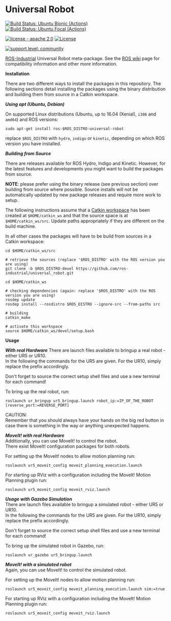 # Universal Robot

[![Build Status: Ubuntu Bionic (Actions)](https://github.com/ros-industrial/universal_robot/workflows/CI%20-%20Ubuntu%20Bionic/badge.svg?branch=melodic-devel)](https://github.com/ros-industrial/universal_robot/actions?query=workflow%3A%22CI+-+Ubuntu+Bionic%22)
[![Build Status: Ubuntu Focal (Actions)](https://github.com/ros-industrial/universal_robot/workflows/CI%20-%20Ubuntu%20Focal/badge.svg?branch=melodic-devel)](https://github.com/ros-industrial/universal_robot/actions?query=workflow%3A%22CI+-+Ubuntu+Focal%22)

[![license - apache 2.0](https://img.shields.io/:license-Apache%202.0-yellowgreen.svg)](https://opensource.org/licenses/Apache-2.0)
[![License](https://img.shields.io/badge/License-BSD%203--Clause-blue.svg)](https://opensource.org/licenses/BSD-3-Clause)

[![support level: community](https://img.shields.io/badge/support%20level-community-lightgray.png)](http://rosindustrial.org/news/2016/10/7/better-supporting-a-growing-ros-industrial-software-platform)

[ROS-Industrial](http://wiki.ros.org/Industrial) Universal Robot meta-package. See the [ROS wiki](http://wiki.ros.org/universal_robot) page for compatibility information and other more information.


__Installation__

There are two different ways to install the packages in this repository. The following sections detail installing the packages using the binary distribution and building them from source in a Catkin workspace.


___Using apt (Ubuntu, Debian)___

On supported Linux distributions (Ubuntu, up to 16.04 (Xenial), `i386` and `amd64`) and ROS versions:

```
sudo apt-get install ros-$ROS_DISTRO-universal-robot
```

replace `$ROS_DISTRO` with `hydro`, `indigo` or `kinetic`, depending on which ROS version you have installed.


___Building from Source___

There are releases available for ROS Hydro, Indigo and Kinetic. However, for the latest features and developments you might want to build the packages from source.

**NOTE**: please prefer using the binary release (see previous section) over building from source where possible. Source installs will not be automatically updated by new package releases and require more work to setup.

The following instructions assume that a [Catkin workspace](http://wiki.ros.org/catkin/Tutorials/create_a_workspace) has been created at `$HOME/catkin_ws` and that the source space is at `$HOME/catkin_ws/src`. Update paths appropriately if they are different on the build machine.

In all other cases the packages will have to be build from sources in a Catkin workspace: 

```
cd $HOME/catkin_ws/src

# retrieve the sources (replace '$ROS_DISTRO' with the ROS version you are using)
git clone -b $ROS_DISTRO-devel https://github.com/ros-industrial/universal_robot.git

cd $HOME/catkin_ws

# checking dependencies (again: replace '$ROS_DISTRO' with the ROS version you are using)
rosdep update
rosdep install --rosdistro $ROS_DISTRO --ignore-src --from-paths src

# building
catkin_make

# activate this workspace
source $HOME/catkin_ws/devel/setup.bash
```


__Usage__

___With real Hardware___
There are launch files available to bringup a real robot - either UR5 or UR10.  
In the following the commands for the UR5 are given. For the UR10, simply replace the prefix accordingly.

Don't forget to source the correct setup shell files and use a new terminal for each command!   

To bring up the real robot, run:

```roslaunch ur_bringup ur5_bringup.launch robot_ip:=IP_OF_THE_ROBOT [reverse_port:=REVERSE_PORT]```


CAUTION:  
Remember that you should always have your hands on the big red button in case there is something in the way or anything unexpected happens.


___MoveIt! with real Hardware___  
Additionally, you can use MoveIt! to control the robot.  
There exist MoveIt! configuration packages for both robots.  

For setting up the MoveIt! nodes to allow motion planning run:

```roslaunch ur5_moveit_config moveit_planning_execution.launch```

For starting up RViz with a configuration including the MoveIt! Motion Planning plugin run:

```roslaunch ur5_moveit_config moveit_rviz.launch```

___Usage with Gazebo Simulation___  
There are launch files available to bringup a simulated robot - either UR5 or UR10.  
In the following the commands for the UR5 are given. For the UR10, simply replace the prefix accordingly.

Don't forget to source the correct setup shell files and use a new terminal for each command!   

To bring up the simulated robot in Gazebo, run:

```roslaunch ur_gazebo ur5_bringup.launch```


___MoveIt! with a simulated robot___  
Again, you can use MoveIt! to control the simulated robot.  

For setting up the MoveIt! nodes to allow motion planning run:

```roslaunch ur5_moveit_config moveit_planning_execution.launch sim:=true```

For starting up RViz with a configuration including the MoveIt! Motion Planning plugin run:

```roslaunch ur5_moveit_config moveit_rviz.launch```
